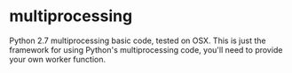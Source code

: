 # multiprocessing
Python 2.7 multiprocessing basic code, tested on OSX.
This is just the framework for using Python's multiprocessing code, you'll need to provide your own worker function.

